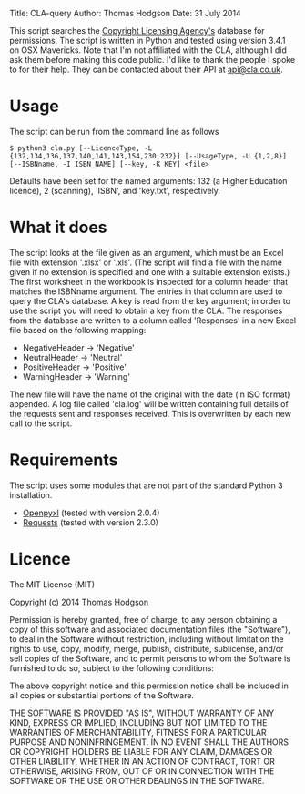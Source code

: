 Title: CLA-query
Author: Thomas Hodgson
Date: 31 July 2014

This script searches the [Copyright Licensing Agency's](http://www.cla.co.uk) database for permissions. The script is written in Python and tested using version 3.4.1 on OSX Mavericks. Note that I'm not affiliated with the CLA, although I did ask them before making this code public. I'd like to thank the people I spoke to for their help. They can be contacted about their API at <api@cla.co.uk>.

# Usage

The script can be run from the command line as follows

```
$ python3 cla.py [--LicenceType, -L {132,134,136,137,140,141,143,154,230,232}] [--UsageType, -U {1,2,8}] [--ISBNname, -I ISBN_NAME] [--key, -K KEY] <file>
```

Defaults have been set for the named arguments: 132 (a Higher Education licence), 2 (scanning), 'ISBN', and 'key.txt', respectively.

# What it does

The script looks at the file given as an argument, which must be an Excel file with extension '.xlsx' or '.xls'. (The script will find a file with the name given if no extension is specified and one with a suitable extension exists.) The first worksheet in the workbook is inspected for a column header that matches the ISBNname argument. The entries in that column are used to query the CLA's database. A key is read from the key argument; in order to use the script you will need to obtain a key from the CLA. The responses from the database are written to a column called 'Responses' in a new Excel file based on the following mapping:

* NegativeHeader -> 'Negative'
* NeutralHeader -> 'Neutral'
* PositiveHeader -> 'Positive'
* WarningHeader -> 'Warning'

The new file will have the name of the original with the date (in ISO format) appended. A log file called 'cla.log' will be written containing full details of the requests sent and responses received. This is overwritten by each new call to the script.

# Requirements

The script uses some modules that are not part of the standard Python 3 installation.

* [Openpyxl](https://pythonhosted.org/openpyxl/) (tested with version 2.0.4)
* [Requests](http://docs.python-requests.org/en/latest/) (tested with version 2.3.0)

# Licence

The MIT License (MIT)

Copyright (c) 2014 Thomas Hodgson

Permission is hereby granted, free of charge, to any person obtaining a copy
of this software and associated documentation files (the "Software"), to deal
in the Software without restriction, including without limitation the rights
to use, copy, modify, merge, publish, distribute, sublicense, and/or sell
copies of the Software, and to permit persons to whom the Software is
furnished to do so, subject to the following conditions:

The above copyright notice and this permission notice shall be included in
all copies or substantial portions of the Software.

THE SOFTWARE IS PROVIDED "AS IS", WITHOUT WARRANTY OF ANY KIND, EXPRESS OR
IMPLIED, INCLUDING BUT NOT LIMITED TO THE WARRANTIES OF MERCHANTABILITY,
FITNESS FOR A PARTICULAR PURPOSE AND NONINFRINGEMENT. IN NO EVENT SHALL THE
AUTHORS OR COPYRIGHT HOLDERS BE LIABLE FOR ANY CLAIM, DAMAGES OR OTHER
LIABILITY, WHETHER IN AN ACTION OF CONTRACT, TORT OR OTHERWISE, ARISING FROM,
OUT OF OR IN CONNECTION WITH THE SOFTWARE OR THE USE OR OTHER DEALINGS IN
THE SOFTWARE.
